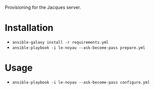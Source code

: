 Provisioning for the Jacques server.

# Installation

- `ansible-galaxy install -r requirements.yml`
- `ansible-playbook -i le-noyau --ask-become-pass prepare.yml`

# Usage

- `ansible-playbook -i le-noyau --ask-become-pass configure.yml`

